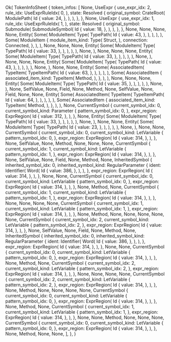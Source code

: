 Ok(
    TokenInfoSheet {
        token_infos: [
            None,
            UseExpr {
                use_expr_idx: 2,
                rule_idx: UseExprRuleIdx(
                    0,
                ),
                state: Resolved {
                    original_symbol: CrateRoot(
                        ModulePath(
                            Id {
                                value: 24,
                            },
                        ),
                    ),
                },
            },
            None,
            UseExpr {
                use_expr_idx: 1,
                rule_idx: UseExprRuleIdx(
                    1,
                ),
                state: Resolved {
                    original_symbol: Submodule(
                        SubmoduleSymbol(
                            Id {
                                value: 18,
                            },
                        ),
                    ),
                },
            },
            None,
            None,
            None,
            None,
            Entity(
                Some(
                    ModuleItem(
                        Type(
                            TypePath(
                                Id {
                                    value: 43,
                                },
                            ),
                        ),
                    ),
                ),
                Some(
                    ModuleItem {
                        module_item_kind: Type(
                            Struct,
                        ),
                        connection: Connected,
                    },
                ),
            ),
            None,
            None,
            None,
            Entity(
                Some(
                    ModuleItem(
                        Type(
                            TypePath(
                                Id {
                                    value: 33,
                                },
                            ),
                        ),
                    ),
                ),
                None,
            ),
            None,
            None,
            None,
            Entity(
                Some(
                    ModuleItem(
                        Type(
                            TypePath(
                                Id {
                                    value: 33,
                                },
                            ),
                        ),
                    ),
                ),
                None,
            ),
            None,
            None,
            None,
            Entity(
                Some(
                    ModuleItem(
                        Type(
                            TypePath(
                                Id {
                                    value: 43,
                                },
                            ),
                        ),
                    ),
                ),
                None,
            ),
            None,
            None,
            Entity(
                Some(
                    AssociatedItem(
                        TypeItem(
                            TypeItemPath(
                                Id {
                                    value: 63,
                                },
                            ),
                        ),
                    ),
                ),
                Some(
                    AssociatedItem {
                        associated_item_kind: TypeItem(
                            Method,
                        ),
                    },
                ),
            ),
            None,
            None,
            None,
            Entity(
                Some(
                    ModuleItem(
                        Type(
                            TypePath(
                                Id {
                                    value: 35,
                                },
                            ),
                        ),
                    ),
                ),
                None,
            ),
            None,
            SelfValue,
            None,
            Field,
            None,
            Method,
            None,
            SelfValue,
            None,
            Field,
            None,
            None,
            Entity(
                Some(
                    AssociatedItem(
                        TypeItem(
                            TypeItemPath(
                                Id {
                                    value: 64,
                                },
                            ),
                        ),
                    ),
                ),
                Some(
                    AssociatedItem {
                        associated_item_kind: TypeItem(
                            Method,
                        ),
                    },
                ),
            ),
            None,
            CurrentSymbol {
                current_symbol_idx: 0,
                current_symbol_kind: Parameter {
                    pattern_symbol_idx: 0,
                },
                expr_region: ExprRegion(
                    Id {
                        value: 312,
                    },
                ),
            },
            None,
            Entity(
                Some(
                    ModuleItem(
                        Type(
                            TypePath(
                                Id {
                                    value: 33,
                                },
                            ),
                        ),
                    ),
                ),
                None,
            ),
            None,
            None,
            Entity(
                Some(
                    ModuleItem(
                        Type(
                            TypePath(
                                Id {
                                    value: 23,
                                },
                            ),
                        ),
                    ),
                ),
                None,
            ),
            None,
            None,
            CurrentSymbol {
                current_symbol_idx: 0,
                current_symbol_kind: LetVariable {
                    pattern_symbol_idx: 0,
                },
                expr_region: ExprRegion(
                    Id {
                        value: 314,
                    },
                ),
            },
            None,
            SelfValue,
            None,
            Method,
            None,
            None,
            None,
            CurrentSymbol {
                current_symbol_idx: 1,
                current_symbol_kind: LetVariable {
                    pattern_symbol_idx: 1,
                },
                expr_region: ExprRegion(
                    Id {
                        value: 314,
                    },
                ),
            },
            None,
            SelfValue,
            None,
            Field,
            None,
            Method,
            None,
            InheritedSymbol {
                inherited_symbol_idx: 0,
                inherited_symbol_kind: RegularParameter {
                    ident: Identifier(
                        Word(
                            Id {
                                value: 386,
                            },
                        ),
                    ),
                },
                expr_region: ExprRegion(
                    Id {
                        value: 314,
                    },
                ),
            },
            None,
            None,
            CurrentSymbol {
                current_symbol_idx: 0,
                current_symbol_kind: LetVariable {
                    pattern_symbol_idx: 0,
                },
                expr_region: ExprRegion(
                    Id {
                        value: 314,
                    },
                ),
            },
            None,
            Method,
            None,
            CurrentSymbol {
                current_symbol_idx: 1,
                current_symbol_kind: LetVariable {
                    pattern_symbol_idx: 1,
                },
                expr_region: ExprRegion(
                    Id {
                        value: 314,
                    },
                ),
            },
            None,
            None,
            None,
            None,
            CurrentSymbol {
                current_symbol_idx: 1,
                current_symbol_kind: LetVariable {
                    pattern_symbol_idx: 1,
                },
                expr_region: ExprRegion(
                    Id {
                        value: 314,
                    },
                ),
            },
            None,
            Method,
            None,
            None,
            None,
            None,
            None,
            CurrentSymbol {
                current_symbol_idx: 2,
                current_symbol_kind: LetVariable {
                    pattern_symbol_idx: 2,
                },
                expr_region: ExprRegion(
                    Id {
                        value: 314,
                    },
                ),
            },
            None,
            SelfValue,
            None,
            Field,
            None,
            Method,
            None,
            InheritedSymbol {
                inherited_symbol_idx: 0,
                inherited_symbol_kind: RegularParameter {
                    ident: Identifier(
                        Word(
                            Id {
                                value: 386,
                            },
                        ),
                    ),
                },
                expr_region: ExprRegion(
                    Id {
                        value: 314,
                    },
                ),
            },
            None,
            None,
            CurrentSymbol {
                current_symbol_idx: 0,
                current_symbol_kind: LetVariable {
                    pattern_symbol_idx: 0,
                },
                expr_region: ExprRegion(
                    Id {
                        value: 314,
                    },
                ),
            },
            None,
            Method,
            None,
            CurrentSymbol {
                current_symbol_idx: 2,
                current_symbol_kind: LetVariable {
                    pattern_symbol_idx: 2,
                },
                expr_region: ExprRegion(
                    Id {
                        value: 314,
                    },
                ),
            },
            None,
            None,
            None,
            None,
            CurrentSymbol {
                current_symbol_idx: 2,
                current_symbol_kind: LetVariable {
                    pattern_symbol_idx: 2,
                },
                expr_region: ExprRegion(
                    Id {
                        value: 314,
                    },
                ),
            },
            None,
            Method,
            None,
            None,
            None,
            None,
            CurrentSymbol {
                current_symbol_idx: 0,
                current_symbol_kind: LetVariable {
                    pattern_symbol_idx: 0,
                },
                expr_region: ExprRegion(
                    Id {
                        value: 314,
                    },
                ),
            },
            None,
            Method,
            None,
            CurrentSymbol {
                current_symbol_idx: 1,
                current_symbol_kind: LetVariable {
                    pattern_symbol_idx: 1,
                },
                expr_region: ExprRegion(
                    Id {
                        value: 314,
                    },
                ),
            },
            None,
            None,
            Method,
            None,
            None,
            None,
            CurrentSymbol {
                current_symbol_idx: 0,
                current_symbol_kind: LetVariable {
                    pattern_symbol_idx: 0,
                },
                expr_region: ExprRegion(
                    Id {
                        value: 314,
                    },
                ),
            },
            None,
            Method,
            None,
            None,
        ],
    },
)